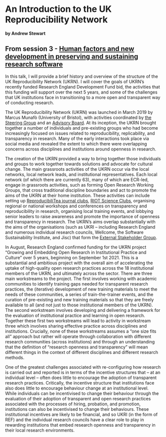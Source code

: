 # An Introduction to the UK Reproducibility Network
**by Andrew Stewart**  

## From session 3 - [Human factors and new development in preserving and sustaining research software](/wosss21-agenda#session-3)  
In this talk, I will provide a brief history and overview of the structure of the UK Reproducibility Network (UKRN). I will cover the goals of UKRN’s recently funded Research England Development Fund bid, the activities that this funding will support over the next 5 years, and some of the challenges that UK institutions face in transitioning to a more open and transparent way of conducting research.

The UK Reproducibility Network (UKRN) was launched in March 2019 by Marcus Munafò (University of Bristol), with activities coordinated by [the Steering Group](https://www.ukrn.org/steering-group/) and an [Advisory Board](https://www.ukrn.org/advisory-board/). At its inception, the UKRN brought together a number of individuals and pre-existing groups who had become increasingly focused on issues related to reproducibility, replicability, and transparency in research. Many of the early interactions took place via social media and revealed the extent to which there were overlapping concerns across disciplines and institutions around openness in research.

The creation of the UKRN provided a way to bring together those individuals and groups to work together towards solutions and advocate for cultural change. The main grassroots activities of the UKRN occur via the local networks, local network leads, and institutional representatives. Each local network (of which there are currently 63), many of which are ECR-led, engage in grassroots activities, such as forming Open Research Working Groups, that cross traditional discipline boundaries and act to promote the aims of the UKRN at their home institution. These activities can include setting up [ReproducibiliTea journal clubs](https://reproducibilitea.org/), [RIOT Science Clubs](http://riotscience.co.uk), organising regional or national workshops and conferences on transparency and reproducibility in research, organising local training events, and lobbying senior leaders to raise awareness and promote the importance of openness and transparency in research. The UKRN’s aims overlap substantially with the aims of the organisations (such as UKRI – including Research England and numerous individual research councils, Wellcome, the Software Sustainability Institute, and Jisc) that form the [External Stakeholder Group](https://www.ukrn.org/stakeholders/).

In August, Research England confirmed funding for the UKRN project “Growing and Embedding Open Research in Institutional Practice and Culture” over 5 years, beginning on September 1st 2021. This is a substantial and ambitious project with the overall aim of accelerating the uptake of high-quality open research practices across the 18 institutional members of the UKRN, and ultimately across the sector. There are three main workstreams to the project. The first involves working with academic communities to identify training gaps needed for transparent research practices, the (iterative) development of new training materials to meet the needs of these communities, a series of train-the-trainer events, and the curation of pre-existing and new training materials so that they are freely available to all (and not just to those institutional members of the UKRN). The second workstream involves developing and delivering a framework for the evaluation of institutional practice and learning in open research. Together these first two workstreams will lead to activity in workstream three which involves sharing effective practice across disciplines and institutions. Crucially, none of these workstreams assumes a “one size fits all” approach but rather will operate through collaboration with different research communities (across institutions) and through an understanding that the definition of “research openness and transparency” will mean different things in the context of different disciplines and different research methods.

One of the greatest challenges associated with re-configuring how research is carried out and reported is in terms of the incentive structures that – at an individual level – often does little to encourage the adoption of transparent research practices. Critically, the incentive structure that institutions face also does little to encourage behaviour change at an institutional level. While individuals can be incentivised to change their behaviour through the evaluation of their adoption of transparent and open research practices associated with the processes of hiring, probation, and promotion, institutions can also be incentivised to change their behaviours. These institutional incentives are likely to be financial, and so UKRI (in the form of REF) and the individual research councils have a clear role to play in rewarding institutions that embed research openness and transparency in their local research environments.
